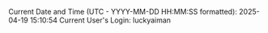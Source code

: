 Current Date and Time (UTC - YYYY-MM-DD HH:MM:SS formatted): 2025-04-19 15:10:54
Current User's Login: luckyaiman

